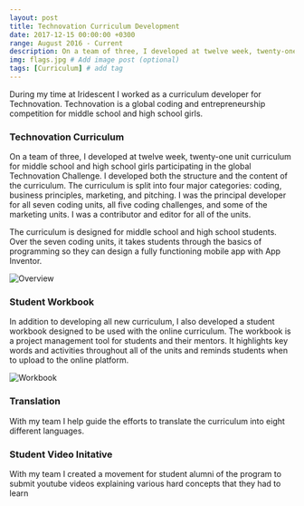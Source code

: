 ```yaml
---
layout: post
title: Technovation Curriculum Development
date: 2017-12-15 00:00:00 +0300
range: August 2016 - Current
description: On a team of three, I developed at twelve week, twenty-one unit curriculum for middle school and high school girls participating in the global Technovation Challenge. # Add post description (optional)
img: flags.jpg # Add image post (optional)
tags: [Curriculum] # add tag
---
```


During my time at Iridescent I worked as a curriculum developer for Technovation. Technovation is a global coding and entrepreneurship competition for middle school and high school girls.


###  Technovation Curriculum

On a team of three, I developed at twelve week, twenty-one unit curriculum for middle school and high school girls participating in the global Technovation Challenge. I developed both the structure and the content of the curriculum. The curriculum is split into four major categories: coding, business principles, marketing, and pitching. I was the principal developer for all seven coding units, all five coding challenges, and some of the marketing units. I was a contributor and editor for all of the units.

The curriculum is designed for middle school and high school students. Over the seven coding units, it takes students through the basics of programming so they can design a fully functioning mobile app with App Inventor.

![Overview]({{site.baseurl}}/assets/img/technovation-overview.jpg)

###  Student Workbook

In addition to developing all new curriculum, I also developed a student workbook designed to be used with the online curriculum. The workbook is a project management tool for students and their mentors. It highlights key words and activities throughout all of the units and reminds students when to upload to the online platform.

![Workbook]({{site.baseurl}}/assets/img/technovation-workbook.jpg)

### Translation
With my team I help guide the efforts to translate the curriculum into eight different languages.

### Student Video Initative
With my team I created a movement for student alumni of the program to submit youtube videos explaining various hard concepts that they had to learn
